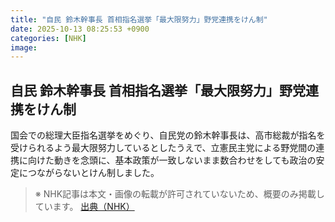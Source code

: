 ```yaml
---
title: "自民 鈴木幹事長 首相指名選挙「最大限努力」野党連携をけん制"
date: 2025-10-13 08:25:53 +0900
categories: [NHK]
image: 
---
```

## 自民 鈴木幹事長 首相指名選挙「最大限努力」野党連携をけん制

国会での総理大臣指名選挙をめぐり、自民党の鈴木幹事長は、高市総裁が指名を受けられるよう最大限努力しているとしたうえで、立憲民主党による野党間の連携に向けた動きを念頭に、基本政策が一致しないまま数合わせをしても政治の安定につながらないとけん制しました。

> ※ NHK記事は本文・画像の転載が許可されていないため、概要のみ掲載しています。
[出典（NHK）](http://www3.nhk.or.jp/news/html/20251013/k10014948371000.html)
